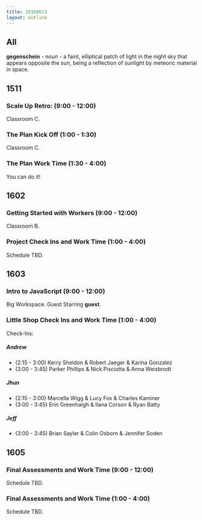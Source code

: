 ```yaml
---
title: 20160613
layout: outline
---
```


## All

**gegenschein** - _noun_ - a faint, elliptical patch of light in the night sky
that appears opposite the sun, being a reflection of sunlight by meteoric
material in space.


## 1511

### Scale Up Retro: (9:00 - 12:00)

Classroom C.

### The Plan Kick Off (1:00 - 1:30)

Classroom C.

### The Plan Work Time (1:30 - 4:00)

You can do it!


## 1602

### Getting Started with Workers (9:00 - 12:00)

Classroom B.

### Project Check Ins and Work Time (1:00 - 4:00)

Schedule TBD.


## 1603

### Intro to JavaScript (9:00 - 12:00)

Big Workspace. Guest Starring ****guest****.

### Little Shop Check Ins and Work Time (1:00 - 4:00)

Check-Ins:

##### Andrew

  * (2:15 - 3:00) Kerry Sheldon & Robert Jaeger & Karina Gonzalez
  * (3:00 - 3:45) Parker Phillips & Nick Pisciotta & Anna Weisbrodt

##### Jhun

  * (2:15 - 3:00) Marcella Wigg & Lucy Fox & Charles Kaminer
  * (3:00 - 3:45) Erin Greenhalgh & Ilana Corson & Ryan Batty

##### Jeff

  * (3:00 - 3:45) Brian Sayler & Colin Osborn & Jennifer Soden



## 1605

### Final Assessments and Work Time (9:00 - 12:00)

Schedule TBD.

### Final Assessments and Work Time (1:00 - 4:00)

Schedule TBD.
